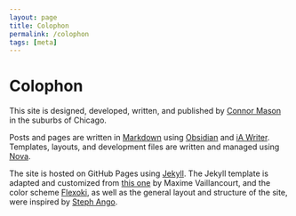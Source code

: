 ```yaml
---
layout: page
title: Colophon
permalink: /colophon
tags: [meta]
---
```

# Colophon

This site is designed, developed, written, and published by [Connor Mason](/about) in the suburbs of Chicago. 

Posts and pages are written in [Markdown](https://daringfireball.net/projects/markdown) using [Obsidian](https://obsidian.md) and [iA Writer](https://ia.net/writer). Templates, layouts, and development files are written and managed using [Nova](https://nova.app).

The site is hosted on GitHub Pages using [Jekyll](https://jekyllrb.com). The Jekyll template is adapted and customized from [this one](https://github.com/maximevaillancourt/digital-garden-jekyll-template) by Maxime Vaillancourt, and the color scheme [Flexoki](https://stephango.com/flexoki), as well as the general layout and structure of the site, were inspired by [Steph Ango](https://stephango.com).